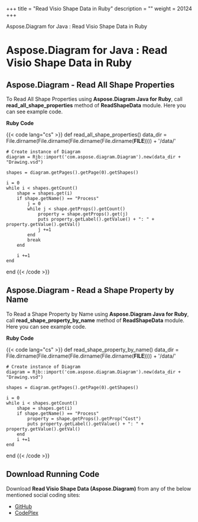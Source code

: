 +++
title = "Read Visio Shape Data in Ruby" 
description = "" 
weight = 20124 
+++

Aspose.Diagram for Java : Read Visio Shape Data in Ruby  

# Aspose.Diagram for Java : Read Visio Shape Data in Ruby


## Aspose.Diagram - Read All Shape Properties

To Read All Shape Properties using **Aspose.Diagram Java for Ruby**, call **read\_all\_shape\_properties** method of **ReadShapeData** module. Here you can see example code.

**Ruby Code**

{{< code lang="cs" >}}
def read_all_shape_properties()
    data_dir = File.dirname(File.dirname(File.dirname(File.dirname(__FILE__)))) + '/data/'

    # Create instance of Diagram
    diagram = Rjb::import('com.aspose.diagram.Diagram').new(data_dir + "Drawing.vsd")

    shapes = diagram.getPages().getPage(0).getShapes()
    
    i = 0
    while i < shapes.getCount()
        shape = shapes.get(i)
        if shape.getName() == "Process"
            j = 0
            while j < shape.getProps().getCount()
                property = shape.getProps().get(j)
                puts property.getLabel().getValue() + ": " + property.getValue().getVal()
                j +=1
            end
            break
        end

        i +=1
    end
end
{{< /code >}}

## Aspose.Diagram - Read a Shape Property by Name

To Read a Shape Property by Name using **Aspose.Diagram Java for Ruby**, call **read\_shape\_property\_by\_name** method of **ReadShapeData** module. Here you can see example code.

**Ruby Code**

{{< code lang="cs" >}}
def read_shape_property_by_name()
    data_dir = File.dirname(File.dirname(File.dirname(File.dirname(__FILE__)))) + '/data/'

    # Create instance of Diagram
    diagram = Rjb::import('com.aspose.diagram.Diagram').new(data_dir + "Drawing.vsd")

    shapes = diagram.getPages().getPage(0).getShapes()
    
    i = 0
    while i < shapes.getCount()
        shape = shapes.get(i)
        if shape.getName() == "Process"
            property = shape.getProps().getProp("Cost")
            puts property.getLabel().getValue() + ": " + property.getValue().getVal()
        end
        i +=1
    end
end
{{< /code >}}

## Download Running Code

Download **Read Visio Shape Data (Aspose.Diagram)** from any of the below mentioned social coding sites:

*   [GitHub](https://github.com/asposediagram/Aspose.Diagram-for-Java/blob/master/Plugins/Aspose_Diagram_Java_for_Ruby/lib/asposediagramjava/Shapes/readshapedata.rb)
*   [CodePlex](https://asposediagramjavaruby.codeplex.com/SourceControl/latest#lib/asposediagramjava/Shapes/readshapedata.rb)

